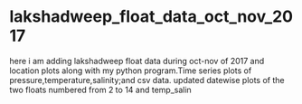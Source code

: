 # lakshadweep_float_data_oct_nov_2017
here i am adding lakshadweep float data during oct-nov of 2017 and location plots along with my python program.Time series plots of pressure,temperature,salinity;and csv data.
updated datewise plots of the two floats numbered from 2 to 14 and temp_salin
